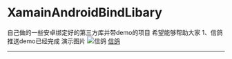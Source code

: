 # XamainAndroidBindLibary
自己做的一些安卓绑定好的第三方库并带demo的项目
希望能够帮助大家
1、信鸽推送demo已经完成
演示图片
![信鸽](https://raw.githubusercontent.com/jsonsugar/XamainAndroidBindLibary/master/Screenshot/xinge-push-demo.png)
[信鸽](https://github.com/jsonsugar/XamainAndroidBindLibary/tree/master/Xg-Push/XinGeDemo)

***
